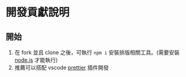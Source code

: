 # 開發貢獻說明

## 開始

1. 在 fork 並且 clone 之後，可執行 `npm i` 安裝排版相關工具。(需要安裝 [node.js](https://nodejs.org/) 才能執行)
2. 推薦可以搭配 vscode [prettier](https://marketplace.visualstudio.com/items?itemName=esbenp.prettier-vscode) 插件開發






